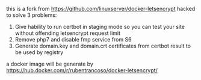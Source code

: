 this is a fork from https://github.com/linuxserver/docker-letsencrypt hacked to solve 3 problems:

1. Give hability to run certbot in staging mode so you can test your site without offending letsencrypt request limit
2. Remove php7 and disable fmp service from S6
3. Generate domain.key and domain.crt certificates from certbot result to be used by registry

a docker image will be generate by https://hub.docker.com/r/rubentrancoso/docker-letsencrypt/
